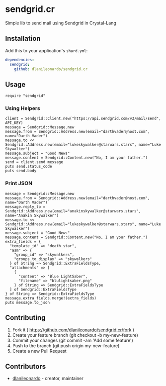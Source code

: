 # sendgrid.cr

Simple lib to send mail using Sendgrid in Crystal-Lang

## Installation

Add this to your application's `shard.yml`:

```yaml
dependencies:
  sendgrid:
    github: dlanileonardo/sendgrid.cr
```

## Usage

```crystal
require "sendgrid"
```

### Using Helpers

```
client = Sendgrid::Client.new("https://api.sendgrid.com/v3/mail/send", API_KEY)
message = Sendgrid::Message.new
message.from = Sendgrid::Address.new(email="darthvader@host.com", name="Darth Vader")
message.to << Sendgrid::Address.new(email="lukeskywalker@starwars.stars", name="Luke Skywalker")
message.subject = "Good News"
message.content = Sendgrid::Content.new("No, I am your father.")
send = client.send message
puts send.status_code
puts send.body
```

### Print JSON

```
message = Sendgrid::Message.new
message.from = Sendgrid::Address.new(email="darthvader@host.com", name="Darth Vader")
message.reply_to = Sendgrid::Address.new(email="anakinskywalker@starwars.stars", name="Anakin Skywalker")
message.to << Sendgrid::Address.new(email="lukeskywalker@starwars.stars", name="Luke Skywalker")
message.subject = "Good News"
message.content = Sendgrid::Content.new("No, I am your father.")
extra_fields = {
  "template_id" => "death_star",
  "asm" => {
    "group_id" => "skywalkers",
    "groups_to_display" => "skywalkers"
  } of String => Sendgrid::ExtraFieldsType,
  "attachments" => [
    {
      "content" => "Blue LightSaber",
      "filename" => "blulightsaber.png"
    } of String => Sendgrid::ExtraFieldsType
  ] of Sendgrid::ExtraFieldsType
} of String => Sendgrid::ExtraFieldsType
message.extra_fields.merge!(extra_fields)
puts message.to_json
```

## Contributing

1. Fork it ( https://github.com/dlanileonardo/sendgrid.cr/fork )
2. Create your feature branch (git checkout -b my-new-feature)
3. Commit your changes (git commit -am 'Add some feature')
4. Push to the branch (git push origin my-new-feature)
5. Create a new Pull Request

## Contributors

- [dlanileonardo](https://github.com/dlanileonardo)  - creator, maintainer
